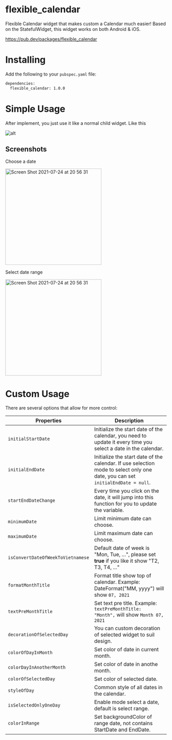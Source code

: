 # flexible_calendar

Flexible Calendar widget that makes custom a Calendar much easier! Based on the StatefulWidget, this widget works on both Android & iOS.

https://pub.dev/packages/flexible_calendar

# Installing
Add the following to your `pubspec.yaml` file:

``` diff
dependencies: 
  flexible_calendar: 1.0.0
  ```
  
# Simple Usage

After implement, you just use it like a normal child widget.
Like this

![alt](https://user-images.githubusercontent.com/78459285/126870689-21bb11d2-b1d8-4106-8059-261a709641f2.png)

## Screenshots

Choose a date

<img width="300" alt="Screen Shot 2021-07-24 at 20 56 31" src="https://user-images.githubusercontent.com/78459285/126870806-459e7b43-0e36-4ce3-8b02-7a4a2157b7f6.png">

Select date range

<img width="300" alt="Screen Shot 2021-07-24 at 20 56 31" src="https://user-images.githubusercontent.com/78459285/126870812-d16239aa-32a7-49c9-8df5-cd62de0f69eb.png">

# Custom Usage

There are several options that allow for more control:

Properties | Description
------------ | -------------
```initialStartDate``` | Initialize the start date of the calendar, you need to update it every time you select a date in the calendar.
```initialEndDate``` | Initialize the start date of the calendar. If use selection mode to select only one date, you can set ```initialEndDate = null```.
```startEndDateChange``` | Every time you click on the date, it will jump into this function for you to update the variable.
```minimumDate``` | Limit minimum date can choose.
```maximumDate``` | Limit maximum date can choose.
```isConvertDateOfWeekToVietnamese``` | Default date of week is "Mon, Tue, ...", please set **true** if you like it show "T2, T3, T4, ..."
```formatMonthTitle``` | Format title show top of calendar. Example: DateFormat("MM, yyyy") will show ```07, 2021```
```textPreMonthTitle``` | Set text pre title. Example: ```                      textPreMonthTitle: "Month", ``` will show ```Month 07, 2021```
```decorationOfSelectedDay``` | You can custom decoration of selected widget to suil design.
```colorOfDayInMonth``` | Set color of date in current month.
```colorDayInAnotherMonth``` | Set color of date in anothe month.
```colorOfSelectedDay``` | Set color of selected date.
```styleOfDay``` | Common style of all dates in the calendar.
```isSelectedOnlyOneDay``` | Enable mode select a date, default is select range.
```colorInRange``` | Set backgroundColor of range date, not contains StartDate and EndDate.







